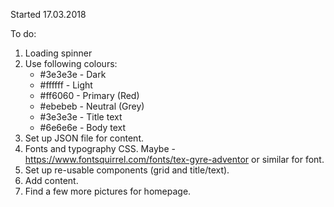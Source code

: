 Started 17.03.2018

To do:

1. Loading spinner
2. Use following colours:
      - #3e3e3e - Dark
      - #ffffff - Light
      - #ff6060 - Primary (Red)
      - #ebebeb - Neutral (Grey)
      - #3e3e3e - Title text
      - #6e6e6e - Body text
3. Set up JSON file for content.
4. Fonts and typography CSS. Maybe - https://www.fontsquirrel.com/fonts/tex-gyre-adventor or similar for font.
5. Set up re-usable components (grid and title/text).
6. Add content.
7. Find a few more pictures for homepage.
